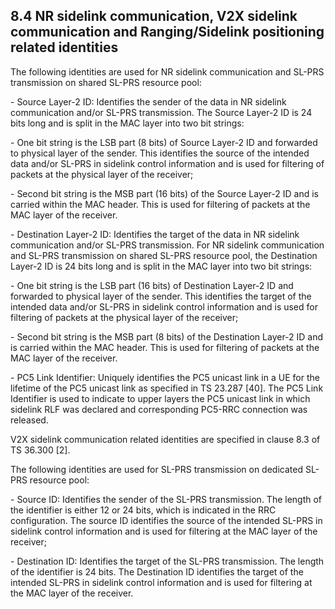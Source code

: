 ## 8.4 NR sidelink communication, V2X sidelink communication and Ranging/Sidelink positioning related identities

The following identities are used for NR sidelink communication and
SL-PRS transmission on shared SL-PRS resource pool:

\- Source Layer-2 ID: Identifies the sender of the data in NR sidelink
communication and/or SL-PRS transmission. The Source Layer-2 ID is 24
bits long and is split in the MAC layer into two bit strings:

\- One bit string is the LSB part (8 bits) of Source Layer-2 ID and
forwarded to physical layer of the sender. This identifies the source of
the intended data and/or SL-PRS in sidelink control information and is
used for filtering of packets at the physical layer of the receiver;

\- Second bit string is the MSB part (16 bits) of the Source Layer-2 ID
and is carried within the MAC header. This is used for filtering of
packets at the MAC layer of the receiver.

\- Destination Layer-2 ID: Identifies the target of the data in NR
sidelink communication and/or SL-PRS transmission. For NR sidelink
communication and SL-PRS transmission on shared SL-PRS resource pool,
the Destination Layer-2 ID is 24 bits long and is split in the MAC layer
into two bit strings:

\- One bit string is the LSB part (16 bits) of Destination Layer-2 ID
and forwarded to physical layer of the sender. This identifies the
target of the intended data and/or SL-PRS in sidelink control
information and is used for filtering of packets at the physical layer
of the receiver;

\- Second bit string is the MSB part (8 bits) of the Destination Layer-2
ID and is carried within the MAC header. This is used for filtering of
packets at the MAC layer of the receiver.

\- PC5 Link Identifier: Uniquely identifies the PC5 unicast link in a UE
for the lifetime of the PC5 unicast link as specified in TS 23.287
\[40\]. The PC5 Link Identifier is used to indicate to upper layers the
PC5 unicast link in which sidelink RLF was declared and corresponding
PC5-RRC connection was released.

V2X sidelink communication related identities are specified in clause
8.3 of TS 36.300 \[2\].

The following identities are used for SL-PRS transmission on dedicated
SL-PRS resource pool:

\- Source ID: Identifies the sender of the SL-PRS transmission. The
length of the identifier is either 12 or 24 bits, which is indicated in
the RRC configuration. The source ID identifies the source of the
intended SL-PRS in sidelink control information and is used for
filtering at the MAC layer of the receiver;

\- Destination ID: Identifies the target of the SL-PRS transmission. The
length of the identifier is 24 bits. The Destination ID identifies the
target of the intended SL-PRS in sidelink control information and is
used for filtering at the MAC layer of the receiver.